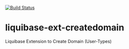 [![Build Status](https://travis-ci.org/hbogaards/liquibase-ext-createdomain.svg)](https://travis-ci.org/hbogaards/liquibase-ext-createdomain)

# liquibase-ext-createdomain
Liquibase Extension to Create Domain (User-Types)
